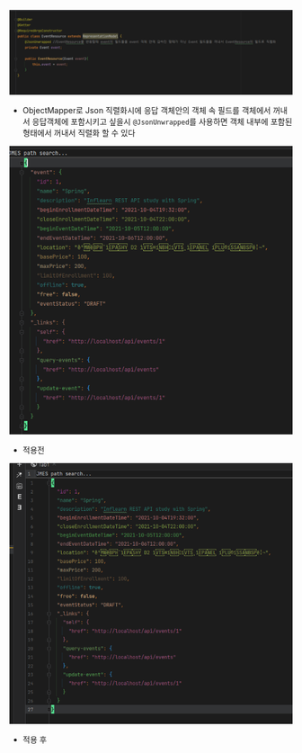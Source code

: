 ![img.png](img.png)

- ObjectMapper로 Json 직렬화시에 응답 객체안의 객체 속 필드를 객체에서 꺼내서 응답객체에 포함시키고 싶을시 `@JsonUnwrapped`를 사용하면 객체 내부에 포함된 형태에서 꺼내서 직렬화 할 수 있다

![img_1.png](img_1.png)

- 적용전

![img_2.png](img_2.png)

- 적용 후